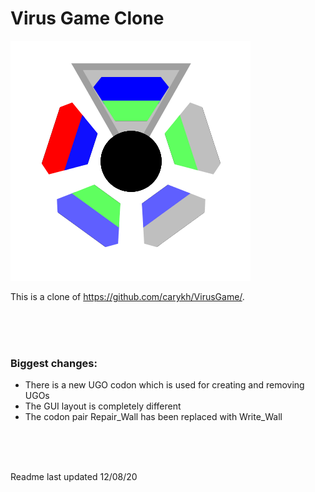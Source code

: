 # Virus Game Clone
![GitHub Logo](/Logo.png)

This is a clone of https://github.com/carykh/VirusGame/.

<br />
<br />
<br />

### Biggest changes:
- There is a new UGO codon which is used for creating and removing UGOs
- The GUI layout is completely different
- The codon pair Repair_Wall has been replaced with Write_Wall

<br />
<br />
<br />

Readme last updated 12/08/20
